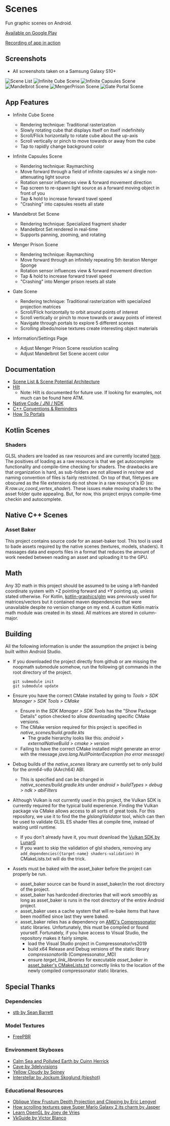 # Scenes

Fun graphic scenes on Android.

[Available on Google Play](https://play.google.com/store/apps/details?id=com.inasweaterpoorlyknit.learnopengl_androidport)

[Recording of app in action](https://www.youtube.com/watch?v=aROX7WxakuQ)

## Screenshots

- All screenshots taken on a Samsung Galaxy S10+

![Scene List](https://github.com/Lucodivo/RepoSampleImages/blob/master/OpenGLScenes/Android/SceneList.png)
![Infinite Cube Scene](https://github.com/Lucodivo/RepoSampleImages/blob/master/OpenGLScenes/Android/InfiniteCube.png)
![Infinite Capsules Scene](https://github.com/Lucodivo/RepoSampleImages/blob/master/OpenGLScenes/Android/InfiniteCapsules.png)
![Mandelbrot Scene](https://github.com/Lucodivo/RepoSampleImages/blob/master/OpenGLScenes/Android/Mandelbrot.png)
![MengerPrison Scene](https://github.com/Lucodivo/RepoSampleImages/blob/master/OpenGLScenes/Android/MengerPrison.png)
![Gate Portal Scene](https://github.com/Lucodivo/RepoSampleImages/blob/master/OpenGLScenes/Android/GatePortal.png)


## App Features
- Infinite Cube Scene
	- Rendering technique: Traditional rasterization
	- Slowly rotating cube that displays itself on itself indefinitely
	- Scroll/Flick horizontally to rotate cube about the up-axis
	- Scroll vertically or pinch to move towards or away from the cube
	- Tap to rapidly change background color

- Infinite Capsules Scene
	- Rendering technique: Raymarching
	- Move forward through a field of infinite capsules w/ a single non-attenuating light source
	- Rotation sensor influences view & forward movement direction
	- Tap screen to re-spawn light source as a forward moving object in front of you
	- Tap & hold to increase forward travel speed
	- "Crashing" into capsules resets all state

- Mandelbrot Set Scene
	- Rendering technique: Specialized fragment shader
	- Mandelbrot Set rendered in real-time
	- Supports panning, zooming, and rotating

- Menger Prison Scene
	- Rendering technique: Raymarching
	- Move forward through an infinitely repeating 5th iteration Menger Sponge
	- Rotation sensor influences view & forward movement direction
	- Tap & hold to increase forward travel speed
	- "Crashing" into Menger prison resets all state

- Gate Scene 
  - Rendering technique: Traditional rasterization with specialized projection matrices
  - Scroll/Flick horizontally to orbit around points of interest
  - Scroll vertically or pinch to move towards or away points of interest
  - Navigate through portals to explore 5 different scenes
  - Scrolling albedo/noise textures create interesting object materials

- Information/Settings Page
	- Adjust Menger Prison Scene resolution scaling
	- Adjust Mandelbrot Set Scene accent color

## Documentation
- [Scene List & Scene Potential Architecture](SceneListAndScenePotentialArchitecture.md)
- [Hilt](app/src/main/java/com/inasweaterpoorlyknit/learnopengl_androidport/di/Hilt.md)
  - Note: Hilt is documented for future use. If looking for examples, not much can be found here ATM.
- [Native Code / JNI / NDK](AndroidNativeCode.md)
- [C++ Conventions & Reminders](CppConventionsAndReminders.md)
- [How To Portals](HowToPortals.md)

## Kotlin Scenes 
### Shaders
GLSL shaders are loaded as raw resources and are currently located [here](app/src/main/res/raw). 
The positives of loading as a raw resource is that we get autocomplete functionality and compile-time checking for shaders. 
The drawbacks are that organization is hard, as sub-folders are not allowed in *res/raw* and naming convention of files is fairly restricted. 
On top of that, filetypes are obscured as the file extensions do not show in a raw resource's ID (ex: *R.raw.uv_coord_vertex_shader*). 
These issues make moving shaders to the asset folder quite appealing. But, for now, this project enjoys compile-time checkin and autocomplete.

## Native C++ Scenes

### Asset Baker
This project contains source code for an asset-baker tool. This tool is used to bade assets required by the native scenes 
(textures, models, shaders). It massages data and exports files in a format that reduces the amount of work needed between
reading an asset and uploading it to the GPU.

## Math
Any 3D math in this project should be assumed to be using a left-handed coordinate system with +Z pointing forward and 
+Y pointing up, unless stated otherwise. For Kotlin, [kotlin-graphics/glm](https://github.com/kotlin-graphics/glm) was 
previously used for matrices/vectors but it contained maven dependencies that were unavailable despite no version change
on my end. A custom Kotlin matrix math module was created in its stead. All matrices are stored in column-major.

## Building
All the following information is under the assumption the project is being built within Android Studio.  

- If you downloaded the project directly from github or are missing the noopmath submodule somehow, run the following git
  commands in the root directory of the project.

      git submodule init
      git submodule update

- Ensure you have the correct CMake installed by going to *Tools > SDK Manager > SDK Tools > CMake*
  - Ensure in the *SDK Manager > SDK Tools* has the "Show Package Details" option checked to allow downloading specific CMake versions.
  - The CMake version required for this project is specified in *native_scenes/build.gradle.kts* 
    - The gradle hierarchy looks like this: *android > externalNativeBuild > cmake > version*
  - Failing to have the correct CMake installed might generate an error with the message *java.lang.NullPointerException (no error message)*
- Debug builds of the *native_scenes* library are currently set to only build for the *arm64-v8a* (AArch64) ABI. 
  - This is specified and can be changed in *native_scenes/build.gradle.kts* under *android > buildTypes > debug > ndk > abiFilters*
- Although Vulkan is not currently used in this project, the Vulkan SDK is currently required for the typical build experience. Finding the Vulkan package
  via CMake allows access to all sorts of great tools. For this repository, we use it to find the the _glslangValidator_ tool, which can
  then be used to validate GLSL ES shader files at compile time, instead of waiting until runtime.
  - If you don't already have it, you must download the [Vulkan SDK by LunarG](https://www.lunarg.com/vulkan-sdk/)
  - If you want to skip the validation of glsl shaders, removing any `add_dependencies({target-name} shaders-validation)` in CMakeLists.txt
    will do the trick.
- Assets must be baked with the asset_baker before the project can properly be run.
  - asset_baker source can be found in asset_baker/in the root directory of the project.
  - asset_baker has hardcoded directories that will work smoothly as long as asset_baker is runs in the root
  	directory of the entire Android project.
  - asset_baker uses a cache system that will re-bake items that have been modified since last they were baked.
  - asset_baker relies has a dependency on [AMD's Compressonator](https://github.com/GPUOpen-Tools/compressonator) static 
     libraries. Unfortunately, this must be compiled or found yourself. Fortunately, if you have access to Visual Studio,
  	 the repository makes it fairly simple.
    - load the Visual Studio project in Compressonator/vs2019
    - build x64 Release and Debug versions of the static library *compressonatorlib* (Compressonator_MD) 
    - ensure *target_link_libraries* for executable *asset_baker* in [asset_baker's CMakeLists.txt](asset_baker/CMakeLists.txt)
       correctly links to the location of the newly compiled compressonator static libraries.

## Special Thanks

### Dependencies
- [stb by Sean Barrett](https://github.com/nothings/stb)

### Model Textures
- [FreePBR](https://freepbr.com/)

### Environment Skyboxes
- [Calm Sea and Polluted Earth by Cuinn Herrick](https://opengameart.org/content/xonotic-skyboxes)
- [Cave by 3delyvisions](https://opengameart.org/content/elyvisions-skyboxes)
- [Yellow Cloudy by Spiney](https://opengameart.org/content/cloudy-skyboxes)
- [Interstellar by Jockum Skoglund (hipshot)](https://opengameart.org/content/interstellar-skybox)

### Educational Resources
- [Oblique View Frustum Depth Projection and Clipping by Eric Lengyel](http://www.terathon.com/lengyel/Lengyel-Oblique.pdf)
- [How scrolling textures gave Super Mario Galaxy 2 its charm by Jasper](https://www.youtube.com/watch?v=8rCRsOLiO7k)
- [Learn OpenGL by Joey de Vries](https://learnopengl.com/)
- [VkGuide by Victor Blanco](https://vkguide.dev/docs/extra-chapter/asset_system/)
